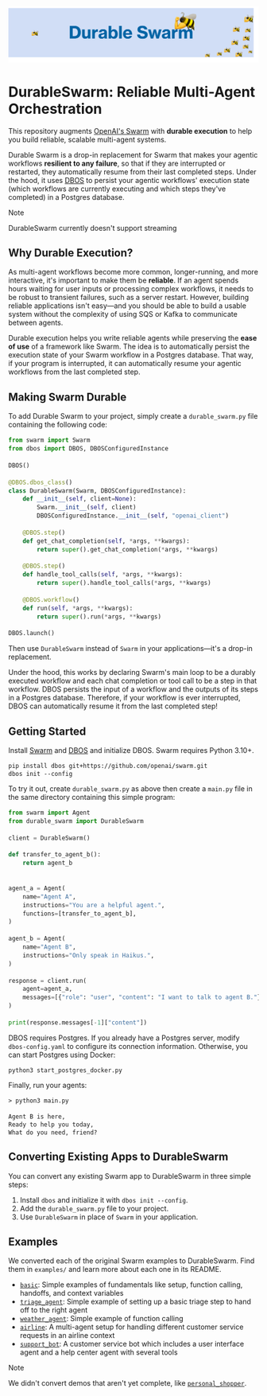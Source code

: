![Durable Swarm Logo](assets/durable-swarm-banner.png)

# DurableSwarm: Reliable Multi-Agent Orchestration

This repository augments [OpenAI's Swarm](https://github.com/openai/swarm/tree/main) with **durable execution** to help you build reliable, scalable multi-agent systems.

Durable Swarm is a drop-in replacement for Swarm that makes your agentic workflows **resilient to any failure**, so that if they are interrupted or restarted, they automatically resume from their last completed steps.
Under the hood, it uses [DBOS](https://github.com/dbos-inc/dbos-transact-py) to persist your agentic workflows' execution state (which workflows are currently executing and which steps they've completed) in a Postgres database.

> [!NOTE]
> DurableSwarm currently doesn't support streaming

## Why Durable Execution?

As multi-agent workflows become more common, longer-running, and more interactive, it's important to make them be **reliable**.
If an agent spends hours waiting for user inputs or processing complex workflows, it needs to be robust to transient failures, such as a server restart.
However, building reliable applications isn't easy&mdash;and you should be able to build a usable system without the complexity of using SQS or Kafka to communicate between agents.

Durable execution helps you write reliable agents while preserving the **ease of use** of a framework like Swarm.
The idea is to automatically persist the execution state of your Swarm workflow in a Postgres database.
That way, if your program is interrupted, it can automatically resume your agentic workflows from the last completed step.


## Making Swarm Durable

To add Durable Swarm to your project, simply create a `durable_swarm.py` file containing the following code:

```python
from swarm import Swarm
from dbos import DBOS, DBOSConfiguredInstance

DBOS()

@DBOS.dbos_class()
class DurableSwarm(Swarm, DBOSConfiguredInstance):
    def __init__(self, client=None):
        Swarm.__init__(self, client)
        DBOSConfiguredInstance.__init__(self, "openai_client")

    @DBOS.step()
    def get_chat_completion(self, *args, **kwargs):
        return super().get_chat_completion(*args, **kwargs)

    @DBOS.step()
    def handle_tool_calls(self, *args, **kwargs):
        return super().handle_tool_calls(*args, **kwargs)

    @DBOS.workflow()
    def run(self, *args, **kwargs):
        return super().run(*args, **kwargs)

DBOS.launch()
```

Then use `DurableSwarm` instead of `Swarm` in your applications&mdash;it's a drop-in replacement.

Under the hood, this works by declaring Swarm's main loop to be a durably executed workflow and each chat completion or tool call to be a step in that workflow.
DBOS persists the input of a workflow and the outputs of its steps in a Postgres database.
Therefore, if your workflow is ever interrupted, DBOS can automatically resume it from the last completed step!

## Getting Started

Install [Swarm](https://github.com/openai/swarm/tree/main) and [DBOS](https://github.com/dbos-inc/dbos-transact-py) and initialize DBOS. Swarm requires Python 3.10+.

```
pip install dbos git+https://github.com/openai/swarm.git
dbos init --config
```

To try it out, create `durable_swarm.py` as above then create a `main.py` file in the same directory containing this simple program:

```python
from swarm import Agent
from durable_swarm import DurableSwarm

client = DurableSwarm()

def transfer_to_agent_b():
    return agent_b


agent_a = Agent(
    name="Agent A",
    instructions="You are a helpful agent.",
    functions=[transfer_to_agent_b],
)

agent_b = Agent(
    name="Agent B",
    instructions="Only speak in Haikus.",
)

response = client.run(
    agent=agent_a,
    messages=[{"role": "user", "content": "I want to talk to agent B."}],
)

print(response.messages[-1]["content"])
```

DBOS requires Postgres.
If you already have a Postgres server, modify `dbos-config.yaml` to configure its connection information.
Otherwise, you can start Postgres using Docker:

```
python3 start_postgres_docker.py
```

Finally, run your agents:
```
> python3 main.py

Agent B is here,
Ready to help you today,
What do you need, friend?
```

## Converting Existing Apps to DurableSwarm

You can convert any existing Swarm app to DurableSwarm in three simple steps:

1. Install `dbos` and initialize it with `dbos init --config`.
2. Add the `durable_swarm.py` file to your project.
3. Use `DurableSwarm` in place of `Swarm` in your application.

## Examples

We converted each of the original Swarm examples to DurableSwarm. Find them in `examples/` and learn more about each one in its README.

- [`basic`](examples/basic/): Simple examples of fundamentals like setup, function calling, handoffs, and context variables
- [`triage_agent`](examples/triage_agent/): Simple example of setting up a basic triage step to hand off to the right agent
- [`weather_agent`](examples/weather_agent/): Simple example of function calling
- [`airline`](examples/airline/): A multi-agent setup for handling different customer service requests in an airline context
- [`support_bot`](examples/support_bot/): A customer service bot which includes a user interface agent and a help center agent with several tools

> [!NOTE]
> We didn't convert demos that aren't yet complete, like [`personal_shopper`](https://github.com/openai/swarm/issues/49).